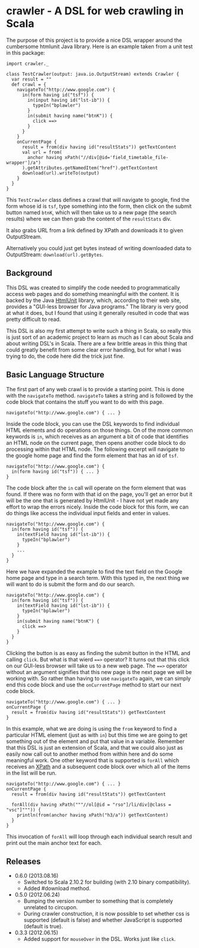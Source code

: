 # crawler - A DSL for web crawling in Scala

The purpose of this project is to provide a nice DSL wrapper around the
cumbersome htmlunit Java library.  Here is an example taken from a unit
test in this package:

    import crawler._

    class TestCrawler(output: java.io.OutputStream) extends Crawler {
      var result = ""
      def crawl = {
        navigateTo("http://www.google.com") {
          in(form having id("tsf")) {
            in(input having id("lst-ib")) {
              typeIn("bplawler")
            }
            in(submit having name("btnK")) {
              click ==>
            }
          }
        }
        onCurrentPage {
          result = from(div having id("resultStats")) getTextContent
          val url = from(
            anchor having xPath("//div[@id='field_timetable_file-wrapper']/a")
          ).getAttributes.getNamedItem("href").getTextContent
          download(url).writeTo(output)
        }
      }
    }

This `TestCrawler` class defines a crawl that will navigate to google,
find the form whose id is `tsf`, type something into the form, then
click on the submit button named `btnK`, which will then take us to a
new page (the search results) where we can then grab the content of the
`resultStats` div.

It also grabs URL from a link defined by XPath and downloads it to given
OutputStream.

Alternatively you could just get bytes instead of writing downloaded data to
OutputStream: `download(url).getBytes`.

## Background

This DSL was created to simplify the code needed to programmatically access
web pages and do something meaningful with the content.  It is backed by the
Java [HtmlUnit](http://htmlunit.sourceforge.net/) library, which, according to
their web site, provides a "GUI-less browser for Java programs."  The library
is very good at what it does, but I found that using it generally resulted in
code that was pretty difficult to read.

This DSL is also my first attempt to write such a thing in Scala, so really
this is just sort of an academic project to learn as much as I can about Scala
and about writing DSL's in Scala.  There are a few brittle areas in this thing
that could greatly benefit from some clear error handling, but for what I
was trying to do, the code here did the trick just fine.

## Basic Language Structure

The first part of any web crawl is to provide a starting point.  This is
done with the `navigateTo` method.  `navigateTo` takes a string and is
followed by the code block that contains the stuff you want to do with
this page.

    navigateTo("http://www.google.com") { ... }

Inside the code block, you can use the DSL keywords to find individual HTML
elements and do operations on those things.  On of the more common keywords is
`in`, which receives as an argument a bit of code that identifies an HTML
node on the current page, then opens another code block to do processing within
that HTML node.  The following excerpt will navigate to the google home page
and find the form element that has an id of `tsf`.

    navigateTo("http://www.google.com") {
      in(form having id("tsf")) { ... }
    }

The code block after the `in` call will operate on the form element that was
found.  If there was no form with that id on the page, you'll get an error
but it will be the one that is generated by HtmlUnit - I have not yet made
any effort to wrap the errors nicely.  Inside the code block for this form,
we can do things like access the individual input fields and enter in
values.

    navigateTo("http://www.google.com") {
      in(form having id("tsf")) {
        in(textField having id("lst-ib")) {
          typeIn("bplawler")
        }
        ...
      }
    }

Here we have expanded the example to find the text field on the Google home
page and type in a search term.  With this typed in, the next thing we will
want to do is submit the form and do our search.

    navigateTo("http://www.google.com") {
      in(form having id("tsf")) {
        in(textField having id("lst-ib")) {
          typeIn("bplawler")
        }
        in(submit having name("btnK") {
          click ==>
        }
      }
    }

Clicking the button is as easy as finding the submit button in the HTML and
calling `click`.  But what is that wierd `==>` operator?  It turns out that
this click on our GUI-less browser will take us to a new web page.  The
`==>` operator without an argument signifies that this new page is the next
page we will be working with.  So rather than having to use `navigateTo`
again, we can simply end this code block and use the `onCurrentPage` method
to start our next code block.

    navigateTo("http://www.google.com") { ... }
    onCurrentPage {
      result = from(div having id("resultStats")) getTextContent
    }

In this example, what we are doing is using the `from` keyword to find a
particular HTML element (just as with `in`) but this time we are going to
get something out of the element and put that value in a variable.  Remember
that this DSL is just an extension of Scala, and that we could also just as
easily now call out to another method from within here and do some meaningful
work.  One other keyword that is supported is `forAll` which receives an
[XPath](http://www.w3schools.com/xpath/) and a subsequent code block over
which all of the items in the list will be run.

    navigateTo("http://www.google.com") { ... }
    onCurrentPage {
      result = from(div having id("resultStats")) getTextContent

      forAll(div having xPath("""//ol[@id = "rso"]/li/div[@class = "vsc"]""")) {
        println(from(anchor having xPath("h3/a")) getTextContent)
      }
    }

This invocation of `forAll` will loop through each individual search result
and print out the main anchor text for each.

## Releases

* 0.6.0 (2013.08.16)
  * Switched to Scala 2.10.2 for building (with 2.10 binary compatibility).
  * Added #download method.
* 0.5.0 (2012.06.24)
  * Bumping the version number to something that is completely unrelated
    to circupon.
  * During crawler construction, it is now possible to set whether
    css is supported (default is false) and whether JavaScript is supported
    (default is true).
* 0.3.3 (2012.06.15)
  * Added support for `mouseOver` in the DSL.  Works just like `click`.
